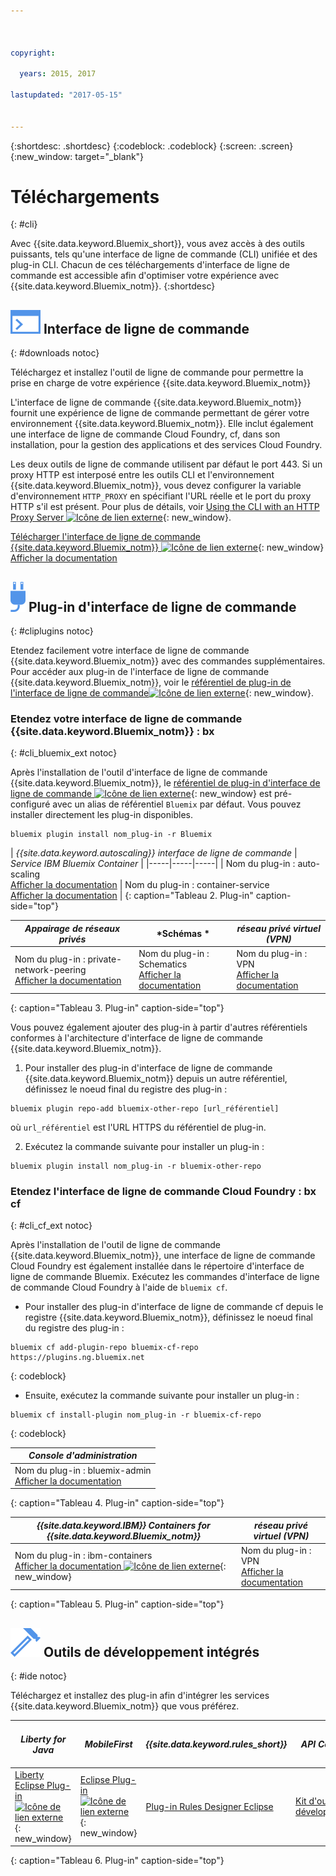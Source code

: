 ```yaml
---



copyright:

  years: 2015, 2017

lastupdated: "2017-05-15"


---
```


{:shortdesc: .shortdesc}
{:codeblock: .codeblock}
{:screen: .screen}
{:new_window: target="_blank"}

# Téléchargements
{: #cli}

Avec {{site.data.keyword.Bluemix_short}}, vous avez accès à des outils puissants, tels qu'une interface de ligne de commande (CLI) unifiée et des plug-in CLI. Chacun de ces téléchargements d'interface de ligne de commande est accessible afin d'optimiser votre expérience avec {{site.data.keyword.Bluemix_notm}}.
{:shortdesc}

## ![](./images/CLI.svg) Interface de ligne de commande
{: #downloads notoc}

Téléchargez et installez l'outil de ligne de commande pour permettre la prise en charge de votre expérience {{site.data.keyword.Bluemix_notm}}

L'interface de ligne de commande {{site.data.keyword.Bluemix_notm}} fournit une expérience de ligne de commande permettant de gérer votre environnement {{site.data.keyword.Bluemix_notm}}. Elle inclut également une interface de ligne de commande Cloud Foundry, cf, dans son installation, pour la gestion des applications et des services Cloud Foundry. 

Les deux outils de ligne de commande utilisent par défaut le port 443. Si un proxy HTTP est interposé entre les outils CLI et l'environnement {{site.data.keyword.Bluemix_notm}}, vous devez configurer la variable d'environnement `HTTP_PROXY` en spécifiant l'URL réelle et le port du proxy HTTP s'il est présent. Pour plus de détails, voir [Using the CLI with an HTTP Proxy Server ![Icône de lien externe](../icons/launch-glyph.svg)](http://docs.cloudfoundry.org/cf-cli/http-proxy.html){: new_window}.

[Télécharger l'interface de ligne de commande {{site.data.keyword.Bluemix_notm}} ![Icône de lien externe](../icons/launch-glyph.svg)](http://clis.ng.bluemix.net/){: new_window} <br> 
[Afficher la documentation](/docs/cli/reference/bluemix_cli/index.html)

## ![](./images/CLI_Plugin.svg) Plug-in d'interface de ligne de commande
{: #cliplugins notoc}

Etendez facilement votre interface de ligne de commande {{site.data.keyword.Bluemix_notm}} avec des commandes supplémentaires. Pour accéder aux plug-in de l'interface de ligne de commande {{site.data.keyword.Bluemix_notm}}, voir le [référentiel de plug-in de l'interface de ligne de commande![Icône de lien externe](../icons/launch-glyph.svg)](https://plugins.ng.bluemix.net/){: new_window}.

### Etendez votre interface de ligne de commande {{site.data.keyword.Bluemix_notm}} : bx
{: #cli_bluemix_ext notoc}


Après l'installation de l'outil d'interface de ligne de commande {{site.data.keyword.Bluemix_notm}}, le [référentiel de plug-in d'interface de ligne de commande ![Icône de lien externe](../icons/launch-glyph.svg)](https://plugins.ng.bluemix.net/){: new_window} est pré-configuré avec un alias de référentiel `Bluemix` par défaut. Vous pouvez installer directement les plug-in disponibles.

```
bluemix plugin install nom_plug-in -r Bluemix
```

| *{{site.data.keyword.autoscaling}} interface de ligne de commande* |  *Service IBM Bluemix Container*  |
|-----|-----|-----|
| Nom du plug-in : auto-scaling <br> [Afficher la documentation](/docs/cli/plugins/auto-scaling/index.html) |  Nom du plug-in : container-service  <br> [Afficher la documentation](/docs/containers/cs_cli_devtools.html) |
{: caption="Tableau 2. Plug-in" caption-side="top"}

|  *Appairage de réseaux privés* | *Schémas * | *réseau privé virtuel (VPN)*  |
|-----|-----|-----|
| Nom du plug-in : private-network-peering  <br> [Afficher la documentation](/docs/cli/plugins/pnp/index.html) | Nom du plug-in : Schematics  <br> [Afficher la documentation](/docs/services/schematics/schematics_reference.html) | Nom du plug-in : VPN  <br> [Afficher la documentation](/docs/cli/plugins/bx_vpn/index.html) |
{: caption="Tableau 3. Plug-in" caption-side="top"}

Vous pouvez également ajouter des plug-in à partir d'autres référentiels conformes à l'architecture d'interface de ligne de commande {{site.data.keyword.Bluemix_notm}}.
1. Pour installer des plug-in d'interface de ligne de commande {{site.data.keyword.Bluemix_notm}} depuis un autre référentiel, définissez le noeud
final du registre des plug-in :
```
bluemix plugin repo-add bluemix-other-repo [url_référentiel]
```
où `url_référentiel` est l'URL HTTPS du référentiel de plug-in.

2. Exécutez la commande suivante pour installer un plug-in :
```
bluemix plugin install nom_plug-in -r bluemix-other-repo
```


### Etendez l'interface de ligne de commande Cloud Foundry : bx cf
{: #cli_cf_ext notoc}

Après l'installation de l'outil de ligne de commande {{site.data.keyword.Bluemix_notm}}, une interface de ligne de commande Cloud Foundry est également installée dans le répertoire d'interface de ligne de commande Bluemix. Exécutez les commandes d'interface de ligne de commande Cloud Foundry à l'aide de `bluemix cf`.

* Pour installer des plug-in d'interface de ligne de commande cf depuis le registre {{site.data.keyword.Bluemix_notm}}, définissez le noeud
final du registre des
plug-in :

```
bluemix cf add-plugin-repo bluemix-cf-repo https://plugins.ng.bluemix.net
```
{: codeblock}

* Ensuite, exécutez la commande suivante pour installer un plug-in :

```
bluemix cf install-plugin nom_plug-in -r bluemix-cf-repo
```
{: codeblock}

| *Console d'administration* |
-----------------|
|  Nom du plug-in : bluemix-admin <br> [Afficher la documentation](/docs/cli/plugins/bluemix_admin/index.html) |
{: caption="Tableau 4. Plug-in" caption-side="top"}

| *{{site.data.keyword.IBM}} Containers for {{site.data.keyword.Bluemix_notm}}* | *réseau privé virtuel (VPN)* |
|-----------------|-----------------|
| Nom du plug-in : ibm-containers <br> [Afficher la documentation ![Icône de lien externe](../icons/launch-glyph.svg)](https://www.{DomainName}/docs/containers/container_cli_cfic.html#container_cli_cfic){: new_window} | Nom du plug-in : VPN <br> [Afficher la documentation](/docs/cli/plugins/vpn/index.html) |
{: caption="Tableau 5. Plug-in" caption-side="top"}

## ![](./images/Integrated_Dev_Tools.svg) Outils de développement intégrés
{: #ide notoc}

Téléchargez et installez des plug-in afin d'intégrer les services {{site.data.keyword.Bluemix_notm}} que
vous préférez.

| *Liberty for Java* | *MobileFirst* | *{{site.data.keyword.rules_short}}* | *API Connect* | *Eclipse Tools for Bluemix* |
|----------|----------|----------|----------|----------|
| [Liberty Eclipse Plug-in ![Icône de lien externe](../icons/launch-glyph.svg)](https://developer.ibm.com/wasdev/downloads/liberty-profile-using-eclipse/){: new_window} | [Eclipse Plug-in ![Icône de lien externe](../icons/launch-glyph.svg)](https://marketplace.eclipse.org/content/ibm-mobilefirst-platform-studio){: new_window} | [Plug-in Rules Designer Eclipse](../services/rules/index.html#rulov002) | [Kit d'outils de développement](/docs/services/apiconnect/apic_003.html#apic_001 ) | [Plug-in Bluemix Eclipse](/docs/manageapps/eclipsetools/eclipsetools.html) |
{: caption="Tableau 6. Plug-in" caption-side="top"}
